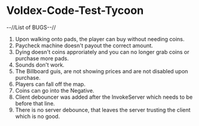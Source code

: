 # Voldex-Code-Test-Tycoon

--//List of BUGS--//



1. Upon walking onto pads, the player can buy without needing coins.
2. Paycheck machine doesn't payout the correct amount.
3. Dying doesn't coins approriately and you can no longer grab coins or purchase more pads.
4. Sounds don't work.
5. The Billboard guis, are not showing prices and are not disabled upon purchase.
6. Players can fall off the map.
7. Coins can go into the Negative.
8. Client debouncer was added after the InvokeServer which needs to be before that line.
9. There is no server debounce, that leaves the server trusting the client which is no good. 
